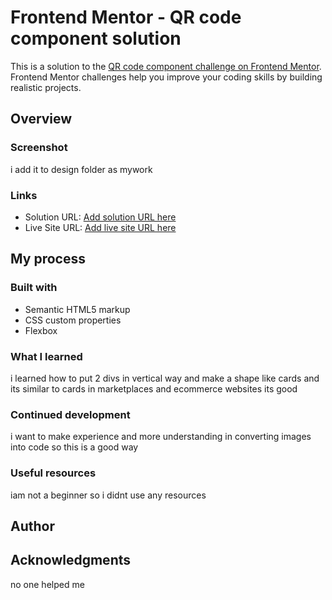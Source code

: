 # Frontend Mentor - QR code component solution

This is a solution to the [QR code component challenge on Frontend Mentor](https://www.frontendmentor.io/challenges/qr-code-component-iux_sIO_H). Frontend Mentor challenges help you improve your coding skills by building realistic projects. 



## Overview

### Screenshot

i add it to design folder as mywork


### Links

- Solution URL: [Add solution URL here](file:///C:/Users/HP/Downloads/qr-code-component-main/qr-code-component-main/index.html)
- Live Site URL: [Add live site URL here](https://your-live-site-url.com)

## My process

### Built with

- Semantic HTML5 markup
- CSS custom properties
- Flexbox


### What I learned

i learned how to put 2 divs in vertical way and make a shape like cards and its similar to cards in marketplaces and ecommerce websites its good 


### Continued development

i want to make experience and more understanding in converting images into code so this is a good way


### Useful resources

iam not a beginner so i didnt use any resources

## Author


## Acknowledgments

no one helped me

